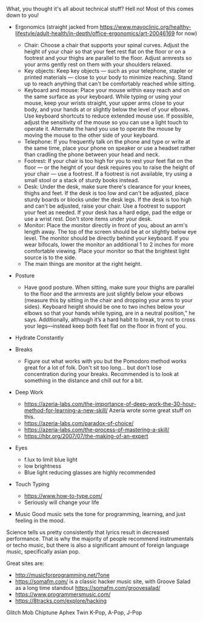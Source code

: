 What, you thought it's all about technical stuff? Hell no! Most of this comes down to you!

* Ergonomics (straight jacked from https://www.mayoclinic.org/healthy-lifestyle/adult-health/in-depth/office-ergonomics/art-20046169 for now)
   * Chair: Choose a chair that supports your spinal curves. Adjust the height of your chair so that your feet rest flat on the floor or on a footrest and your thighs are parallel to the floor. Adjust armrests so your arms gently rest on them with your shoulders relaxed.
   * Key objects: Keep key objects — such as your telephone, stapler or printed materials — close to your body to minimize reaching. Stand up to reach anything that can't be comfortably reached while sitting.
   * Keyboard and mouse: Place your mouse within easy reach and on the same surface as your keyboard. While typing or using your mouse, keep your wrists straight, your upper arms close to your body, and your hands at or slightly below the level of your elbows. Use keyboard shortcuts to reduce extended mouse use. If possible, adjust the sensitivity of the mouse so you can use a light touch to operate it. Alternate the hand you use to operate the mouse by moving the mouse to the other side of your keyboard.
   * Telephone: If you frequently talk on the phone and type or write at the same time, place your phone on speaker or use a headset rather than cradling the phone between your head and neck.
   * Footrest: If your chair is too high for you to rest your feet flat on the floor — or the height of your desk requires you to raise the height of your chair — use a footrest. If a footrest is not available, try using a small stool or a stack of sturdy books instead.
   * Desk: Under the desk, make sure there's clearance for your knees, thighs and feet. If the desk is too low and can't be adjusted, place sturdy boards or blocks under the desk legs. If the desk is too high and can't be adjusted, raise your chair. Use a footrest to support your feet as needed. If your desk has a hard edge, pad the edge or use a wrist rest. Don't store items under your desk.
   * Monitor: Place the monitor directly in front of you, about an arm's length away. The top of the screen should be at or slightly below eye level. The monitor should be directly behind your keyboard. If you wear bifocals, lower the monitor an additional 1 to 2 inches for more comfortable viewing. Place your monitor so that the brightest light source is to the side.
   * The main things are monitor at the right height.
   
* Posture 
   * Have good posture. When sitting, make sure your thighs are parallel to the floor and the armrests are just slightly below your elbows (measure this by sitting in the chair and dropping your arms to your sides). Keyboard height should be one to two inches below your elbows so that your hands while typing, are in a neutral position,” he says. Additionally, although it’s a hard habit to break, try not to cross your legs—instead keep both feet flat on the floor in front of you.
   
* Hydrate Constantly

* Breaks
   * Figure out what works with you but the Pomodoro method works great for a lot of folk. Don't sit too long... but don't lose concentration during your breaks. Recommended is to look at something in the distance and chill out for a bit.
   
* Deep Work
   * https://azeria-labs.com/the-importance-of-deep-work-the-30-hour-method-for-learning-a-new-skill/ Azeria wrote some great stuff on this. 
   * https://azeria-labs.com/paradox-of-choice/
   * https://azeria-labs.com/the-process-of-mastering-a-skill/
   * https://hbr.org/2007/07/the-making-of-an-expert
   
* Eyes
   * f.lux to limit blue light
   * low brightness
   * Blue light reducing glasses are highly recommended
   
   
* Touch Typing
   * https://www.how-to-type.com/
   * Seriously will change your life
   
* Music
 Good music sets the tone for programming, learning, and just feeling in the mood.
 
 Science tells us pretty consistently that lyrics result in decreased performance. That is why the majority of people recommend instrumentals or techo music, but there is also a significant amount of foreign language music, specifically asian pop. 
 
 Great sites are:
 * http://musicforprogramming.net/?one
 * https://somafm.com/ is a classic hacker music site, with Groove Salad as a long time standout https://somafm.com/groovesalad/
 * https://www.programmersmusic.com/
 * https://8tracks.com/explore/hacking
 

 Glitch Mob
 Chiptune
 Aphex Twin
 K-Pop, A-Pop, J-Pop
  
